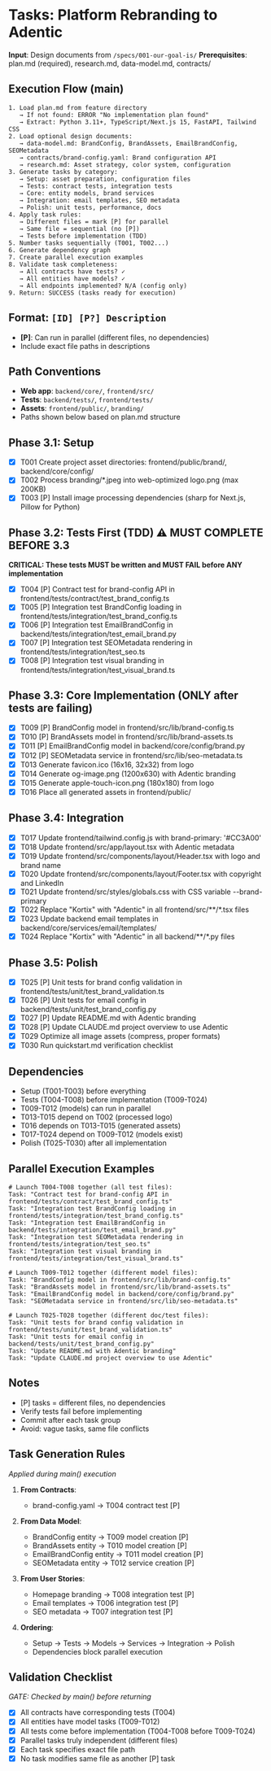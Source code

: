 # Tasks: Platform Rebranding to Adentic

**Input**: Design documents from `/specs/001-our-goal-is/`
**Prerequisites**: plan.md (required), research.md, data-model.md, contracts/

## Execution Flow (main)
```
1. Load plan.md from feature directory
   → If not found: ERROR "No implementation plan found"
   → Extract: Python 3.11+, TypeScript/Next.js 15, FastAPI, Tailwind CSS
2. Load optional design documents:
   → data-model.md: BrandConfig, BrandAssets, EmailBrandConfig, SEOMetadata
   → contracts/brand-config.yaml: Brand configuration API
   → research.md: Asset strategy, color system, configuration
3. Generate tasks by category:
   → Setup: asset preparation, configuration files
   → Tests: contract tests, integration tests
   → Core: entity models, brand services
   → Integration: email templates, SEO metadata
   → Polish: unit tests, performance, docs
4. Apply task rules:
   → Different files = mark [P] for parallel
   → Same file = sequential (no [P])
   → Tests before implementation (TDD)
5. Number tasks sequentially (T001, T002...)
6. Generate dependency graph
7. Create parallel execution examples
8. Validate task completeness:
   → All contracts have tests? ✓
   → All entities have models? ✓
   → All endpoints implemented? N/A (config only)
9. Return: SUCCESS (tasks ready for execution)
```

## Format: `[ID] [P?] Description`
- **[P]**: Can run in parallel (different files, no dependencies)
- Include exact file paths in descriptions

## Path Conventions
- **Web app**: `backend/core/`, `frontend/src/`
- **Tests**: `backend/tests/`, `frontend/tests/`
- **Assets**: `frontend/public/`, `branding/`
- Paths shown below based on plan.md structure

## Phase 3.1: Setup
- [x] T001 Create project asset directories: frontend/public/brand/, backend/core/config/
- [x] T002 Process branding/*.jpeg into web-optimized logo.png (max 200KB)
- [x] T003 [P] Install image processing dependencies (sharp for Next.js, Pillow for Python)

## Phase 3.2: Tests First (TDD) ⚠️ MUST COMPLETE BEFORE 3.3
**CRITICAL: These tests MUST be written and MUST FAIL before ANY implementation**
- [x] T004 [P] Contract test for brand-config API in frontend/tests/contract/test_brand_config.ts
- [x] T005 [P] Integration test BrandConfig loading in frontend/tests/integration/test_brand_config.ts
- [x] T006 [P] Integration test EmailBrandConfig in backend/tests/integration/test_email_brand.py
- [x] T007 [P] Integration test SEOMetadata rendering in frontend/tests/integration/test_seo.ts
- [x] T008 [P] Integration test visual branding in frontend/tests/integration/test_visual_brand.ts

## Phase 3.3: Core Implementation (ONLY after tests are failing)
- [x] T009 [P] BrandConfig model in frontend/src/lib/brand-config.ts
- [x] T010 [P] BrandAssets model in frontend/src/lib/brand-assets.ts
- [x] T011 [P] EmailBrandConfig model in backend/core/config/brand.py
- [x] T012 [P] SEOMetadata service in frontend/src/lib/seo-metadata.ts
- [x] T013 Generate favicon.ico (16x16, 32x32) from logo
- [x] T014 Generate og-image.png (1200x630) with Adentic branding
- [x] T015 Generate apple-touch-icon.png (180x180) from logo
- [x] T016 Place all generated assets in frontend/public/

## Phase 3.4: Integration
- [x] T017 Update frontend/tailwind.config.js with brand-primary: '#CC3A00'
- [x] T018 Update frontend/src/app/layout.tsx with Adentic metadata
- [x] T019 Update frontend/src/components/layout/Header.tsx with logo and brand name
- [x] T020 Update frontend/src/components/layout/Footer.tsx with copyright and LinkedIn
- [x] T021 Update frontend/src/styles/globals.css with CSS variable --brand-primary
- [x] T022 Replace "Kortix" with "Adentic" in all frontend/src/**/*.tsx files
- [x] T023 Update backend email templates in backend/core/services/email/templates/
- [x] T024 Replace "Kortix" with "Adentic" in all backend/**/*.py files

## Phase 3.5: Polish
- [x] T025 [P] Unit tests for brand config validation in frontend/tests/unit/test_brand_validation.ts
- [x] T026 [P] Unit tests for email config in backend/tests/unit/test_brand_config.py
- [x] T027 [P] Update README.md with Adentic branding
- [x] T028 [P] Update CLAUDE.md project overview to use Adentic
- [x] T029 Optimize all image assets (compress, proper formats)
- [x] T030 Run quickstart.md verification checklist

## Dependencies
- Setup (T001-T003) before everything
- Tests (T004-T008) before implementation (T009-T024)
- T009-T012 (models) can run in parallel
- T013-T015 depend on T002 (processed logo)
- T016 depends on T013-T015 (generated assets)
- T017-T024 depend on T009-T012 (models exist)
- Polish (T025-T030) after all implementation

## Parallel Execution Examples
```
# Launch T004-T008 together (all test files):
Task: "Contract test for brand-config API in frontend/tests/contract/test_brand_config.ts"
Task: "Integration test BrandConfig loading in frontend/tests/integration/test_brand_config.ts"
Task: "Integration test EmailBrandConfig in backend/tests/integration/test_email_brand.py"
Task: "Integration test SEOMetadata rendering in frontend/tests/integration/test_seo.ts"
Task: "Integration test visual branding in frontend/tests/integration/test_visual_brand.ts"
```

```
# Launch T009-T012 together (different model files):
Task: "BrandConfig model in frontend/src/lib/brand-config.ts"
Task: "BrandAssets model in frontend/src/lib/brand-assets.ts"
Task: "EmailBrandConfig model in backend/core/config/brand.py"
Task: "SEOMetadata service in frontend/src/lib/seo-metadata.ts"
```

```
# Launch T025-T028 together (different doc/test files):
Task: "Unit tests for brand config validation in frontend/tests/unit/test_brand_validation.ts"
Task: "Unit tests for email config in backend/tests/unit/test_brand_config.py"
Task: "Update README.md with Adentic branding"
Task: "Update CLAUDE.md project overview to use Adentic"
```

## Notes
- [P] tasks = different files, no dependencies
- Verify tests fail before implementing
- Commit after each task group
- Avoid: vague tasks, same file conflicts

## Task Generation Rules
*Applied during main() execution*

1. **From Contracts**:
   - brand-config.yaml → T004 contract test [P]

2. **From Data Model**:
   - BrandConfig entity → T009 model creation [P]
   - BrandAssets entity → T010 model creation [P]
   - EmailBrandConfig entity → T011 model creation [P]
   - SEOMetadata entity → T012 service creation [P]

3. **From User Stories**:
   - Homepage branding → T008 integration test [P]
   - Email templates → T006 integration test [P]
   - SEO metadata → T007 integration test [P]

4. **Ordering**:
   - Setup → Tests → Models → Services → Integration → Polish
   - Dependencies block parallel execution

## Validation Checklist
*GATE: Checked by main() before returning*

- [x] All contracts have corresponding tests (T004)
- [x] All entities have model tasks (T009-T012)
- [x] All tests come before implementation (T004-T008 before T009-T024)
- [x] Parallel tasks truly independent (different files)
- [x] Each task specifies exact file path
- [x] No task modifies same file as another [P] task
